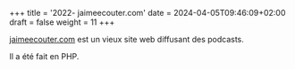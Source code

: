 +++
title = '2022- jaimeecouter.com'
date = 2024-04-05T09:46:09+02:00
draft = false 
weight = 11
+++

[jaimeecouter.com](https://jaimeecouter.com) est un vieux site web diffusant des podcasts.

Il a été fait en PHP.

